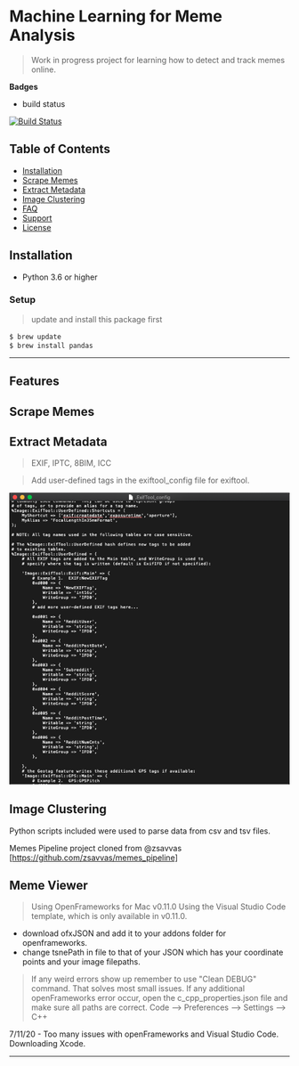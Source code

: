 # Machine Learning for Meme Analysis
> Work in progress project for learning how to detect and track memes online.

**Badges**
- build status

[![Build Status](http://img.shields.io/travis/badges/badgerbadgerbadger.svg?style=flat-square)](https://travis-ci.org/badges/badgerbadgerbadger)

## Table of Contents

- [Installation](#installation)
- [Scrape Memes](#scrape)
- [Extract Metadata](#extract)
- [Image Clustering](#image)
- [FAQ](#faq)
- [Support](#support)
- [License](#license)




## Installation

- Python 3.6 or higher

### Setup

> update and install this package first

```shell
$ brew update
$ brew install pandas
```
---
## Features
## Scrape Memes
## Extract Metadata
  > EXIF, IPTC, 8BIM, ICC
  
  > Add user-defined tags in the exiftool_config file for exiftool. 
  
  ![alt-text](https://github.com/elsa-k-donovan/Meme-Analysis/blob/master/exiftool_config.png)
## Image Clustering




Python scripts included were used to parse data from csv and tsv files. 

Memes Pipeline project cloned from @zsavvas
[https://github.com/zsavvas/memes_pipeline]

## Meme Viewer

> Using OpenFrameworks for Mac v0.11.0 Using the Visual Studio Code template, which is only available in v0.11.0.
- download ofxJSON and add it to your addons folder for openframeworks.
- change tsnePath in file to that of your JSON which has your coordinate points and your image filepaths.

> If any weird errors show up remember to use "Clean DEBUG" command. That solves most small issues. 
> If any additional openFrameworks error occur, open the c_cpp_properties.json file and make sure all paths are correct.
> Code --> Preferences --> Settings --> C++

7/11/20 - Too many issues with openFrameworks and Visual Studio Code. Downloading Xcode.

---

